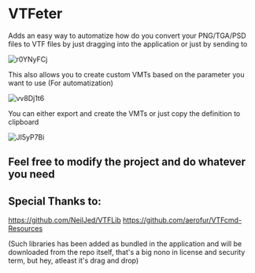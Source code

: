 # VTFeter

Adds an easy way to automatize how do you convert your PNG/TGA/PSD files to VTF files by just dragging into the application or just by sending to

![r0YNyFCj](https://github.com/gonzalologorg/VTFeter/assets/7375225/eb347b80-cf1a-483c-825a-444c561cfe24)

This also allows you to create custom VMTs based on the parameter you want to use (For automatization)

![vv8Dj1t6](https://github.com/gonzalologorg/VTFeter/assets/7375225/bb89d632-667d-4f4a-8308-8772d1dc619a)

You can either export and create the VMTs or just copy the definition to clipboard

![JI5yP7Bi](https://github.com/gonzalologorg/VTFeter/assets/7375225/8e5dbfb1-3161-4f5c-b71f-253e238314c7)

## Feel free to modify the project and do whatever you need

## Special Thanks to:
https://github.com/NeilJed/VTFLib
https://github.com/aerofur/VTFcmd-Resources

(Such libraries has been added as bundled in the application and will be downloaded from the repo itself, that's a big nono in license and security term, but hey, atleast it's drag and drop)
